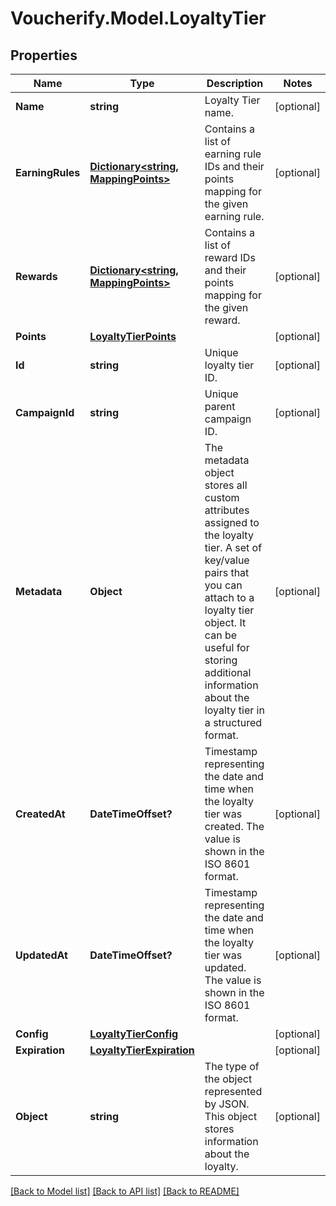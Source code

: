 # Voucherify.Model.LoyaltyTier

## Properties

Name | Type | Description | Notes
------------ | ------------- | ------------- | -------------
**Name** | **string** | Loyalty Tier name. | [optional] 
**EarningRules** | [**Dictionary&lt;string, MappingPoints&gt;**](MappingPoints.md) | Contains a list of earning rule IDs and their points mapping for the given earning rule. | [optional] 
**Rewards** | [**Dictionary&lt;string, MappingPoints&gt;**](MappingPoints.md) | Contains a list of reward IDs and their points mapping for the given reward. | [optional] 
**Points** | [**LoyaltyTierPoints**](LoyaltyTierPoints.md) |  | [optional] 
**Id** | **string** | Unique loyalty tier ID. | [optional] 
**CampaignId** | **string** | Unique parent campaign ID. | [optional] 
**Metadata** | **Object** | The metadata object stores all custom attributes assigned to the loyalty tier. A set of key/value pairs that you can attach to a loyalty tier object. It can be useful for storing additional information about the loyalty tier in a structured format. | [optional] 
**CreatedAt** | **DateTimeOffset?** | Timestamp representing the date and time when the loyalty tier was created. The value is shown in the ISO 8601 format. | [optional] 
**UpdatedAt** | **DateTimeOffset?** | Timestamp representing the date and time when the loyalty tier was updated. The value is shown in the ISO 8601 format. | [optional] 
**Config** | [**LoyaltyTierConfig**](LoyaltyTierConfig.md) |  | [optional] 
**Expiration** | [**LoyaltyTierExpiration**](LoyaltyTierExpiration.md) |  | [optional] 
**Object** | **string** | The type of the object represented by JSON. This object stores information about the loyalty. | [optional] 

[[Back to Model list]](../README.md#documentation-for-models) [[Back to API list]](../README.md#documentation-for-api-endpoints) [[Back to README]](../README.md)

